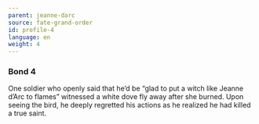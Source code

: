 ```yaml
---
parent: jeanne-darc
source: fate-grand-order
id: profile-4
language: en
weight: 4
---
```


### Bond 4

One soldier who openly said that he’d be “glad to put a witch like Jeanne d’Arc to flames” witnessed a white dove fly away after she burned. Upon seeing the bird, he deeply regretted his actions as he realized he had killed a true saint.
